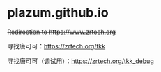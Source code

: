 # plazum.github.io
~~Redirection to https://www.zrtech.org~~

寻找唐可可：https://zrtech.org/tkk

寻找唐可可（调试用）：https://zrtech.org/tkk_debug